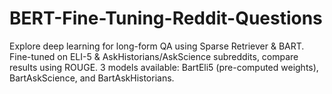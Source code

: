 # BERT-Fine-Tuning-Reddit-Questions
Explore deep learning for long-form QA using Sparse Retriever &amp; BART. Fine-tuned on ELI-5 &amp; AskHistorians/AskScience subreddits, compare results using ROUGE. 3 models available: BartEli5 (pre-computed weights), BartAskScience, and BartAskHistorians.
